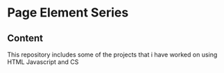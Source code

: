 # Page Element Series
## Content
This repository includes some of the projects that i have worked on using HTML Javascript and CS
